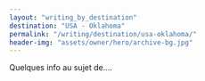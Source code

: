 ```yaml
---
layout: "writing_by_destination"
destination: "USA - Oklahoma"
permalink: "/writing/destination/usa-oklahoma/"
header-img: "assets/owner/hero/archive-bg.jpg"
---
```


Quelques info au sujet de....